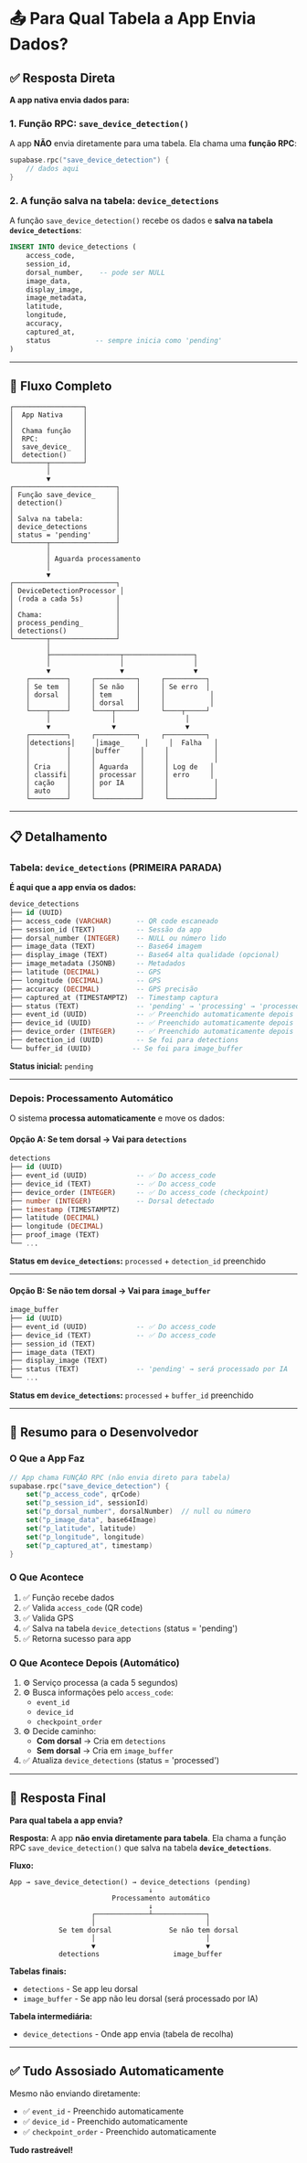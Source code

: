 # 📤 Para Qual Tabela a App Envia Dados?

## ✅ Resposta Direta

**A app nativa envia dados para:**

### 1. **Função RPC: `save_device_detection()`**

A app **NÃO** envia diretamente para uma tabela. Ela chama uma **função RPC**:

```kotlin
supabase.rpc("save_device_detection") {
    // dados aqui
}
```

### 2. **A função salva na tabela: `device_detections`**

A função `save_device_detection()` recebe os dados e **salva na tabela `device_detections`**:

```sql
INSERT INTO device_detections (
    access_code,
    session_id,
    dorsal_number,    -- pode ser NULL
    image_data,
    display_image,
    image_metadata,
    latitude,
    longitude,
    accuracy,
    captured_at,
    status           -- sempre inicia como 'pending'
)
```

---

## 🔄 Fluxo Completo

```
┌─────────────────┐
│  App Nativa     │
│                 │
│  Chama função   │
│  RPC:           │
│  save_device_   │
│  detection()    │
└────────┬────────┘
         │
         ▼
┌─────────────────────────┐
│ Função save_device_     │
│ detection()             │
│                         │
│ Salva na tabela:        │
│ device_detections       │
│ status = 'pending'      │
└────────┬────────────────┘
         │
         │ Aguarda processamento
         │
         ▼
┌─────────────────────────┐
│ DeviceDetectionProcessor │
│ (roda a cada 5s)        │
│                         │
│ Chama:                  │
│ process_pending_        │
│ detections()            │
└────────┬────────────────┘
         │
         ├─────────────────┬─────────────────┐
         │                 │                 │
         ▼                 ▼                 ▼
    ┌─────────┐     ┌──────────┐     ┌──────────┐
    │ Se tem  │     │ Se não   │     │ Se erro  │
    │ dorsal  │     │ tem      │     │           │
    │         │     │ dorsal   │     │           │
    └────┬────┘     └────┬─────┘     └────┬─────┘
         │               │                 │
         ▼               ▼                 ▼
    ┌─────────┐     ┌──────────┐     ┌──────────┐
    │detections│     │image_     │     │  Falha   │
    │         │     │buffer     │     │           │
    │         │     │           │     │           │
    │ Cria    │     │ Aguarda   │     │ Log de   │
    │ classifi│     │ processar │     │ erro     │
    │ cação   │     │ por IA    │     │           │
    │ auto    │     │           │     │           │
    └─────────┘     └───────────┘     └───────────┘
```

---

## 📋 Detalhamento

### Tabela: `device_detections` (PRIMEIRA PARADA)

**É aqui que a app envia os dados:**

```sql
device_detections
├── id (UUID)
├── access_code (VARCHAR)      -- QR code escaneado
├── session_id (TEXT)          -- Sessão da app
├── dorsal_number (INTEGER)    -- NULL ou número lido
├── image_data (TEXT)          -- Base64 imagem
├── display_image (TEXT)       -- Base64 alta qualidade (opcional)
├── image_metadata (JSONB)     -- Metadados
├── latitude (DECIMAL)         -- GPS
├── longitude (DECIMAL)        -- GPS
├── accuracy (DECIMAL)         -- GPS precisão
├── captured_at (TIMESTAMPTZ)  -- Timestamp captura
├── status (TEXT)              -- 'pending' → 'processing' → 'processed'
├── event_id (UUID)            -- ✅ Preenchido automaticamente depois
├── device_id (UUID)           -- ✅ Preenchido automaticamente depois
├── device_order (INTEGER)     -- ✅ Preenchido automaticamente depois
├── detection_id (UUID)        -- Se foi para detections
└── buffer_id (UUID)          -- Se foi para image_buffer
```

**Status inicial:** `pending`

---

### Depois: Processamento Automático

O sistema **processa automaticamente** e move os dados:

#### Opção A: Se tem dorsal → Vai para `detections`

```sql
detections
├── id (UUID)
├── event_id (UUID)            -- ✅ Do access_code
├── device_id (TEXT)           -- ✅ Do access_code
├── device_order (INTEGER)     -- ✅ Do access_code (checkpoint)
├── number (INTEGER)           -- Dorsal detectado
├── timestamp (TIMESTAMPTZ)
├── latitude (DECIMAL)
├── longitude (DECIMAL)
├── proof_image (TEXT)
└── ...
```

**Status em `device_detections`:** `processed` + `detection_id` preenchido

---

#### Opção B: Se não tem dorsal → Vai para `image_buffer`

```sql
image_buffer
├── id (UUID)
├── event_id (UUID)            -- ✅ Do access_code
├── device_id (TEXT)           -- ✅ Do access_code
├── session_id (TEXT)
├── image_data (TEXT)
├── display_image (TEXT)
├── status (TEXT)              -- 'pending' → será processado por IA
└── ...
```

**Status em `device_detections`:** `processed` + `buffer_id` preenchido

---

## 📝 Resumo para o Desenvolvedor

### O Que a App Faz

```kotlin
// App chama FUNÇÃO RPC (não envia direto para tabela)
supabase.rpc("save_device_detection") {
    set("p_access_code", qrCode)
    set("p_session_id", sessionId)
    set("p_dorsal_number", dorsalNumber)  // null ou número
    set("p_image_data", base64Image)
    set("p_latitude", latitude)
    set("p_longitude", longitude)
    set("p_captured_at", timestamp)
}
```

### O Que Acontece

1. ✅ Função recebe dados
2. ✅ Valida `access_code` (QR code)
3. ✅ Valida GPS
4. ✅ Salva na tabela `device_detections` (status = 'pending')
5. ✅ Retorna sucesso para app

### O Que Acontece Depois (Automático)

1. ⚙️ Serviço processa (a cada 5 segundos)
2. ⚙️ Busca informações pelo `access_code`:
   - `event_id`
   - `device_id`
   - `checkpoint_order`
3. ⚙️ Decide caminho:
   - **Com dorsal** → Cria em `detections`
   - **Sem dorsal** → Cria em `image_buffer`
4. ✅ Atualiza `device_detections` (status = 'processed')

---

## 🎯 Resposta Final

**Para qual tabela a app envia?**

**Resposta:** A app **não envia diretamente para tabela**. Ela chama a função RPC `save_device_detection()` que salva na tabela **`device_detections`**.

**Fluxo:**
```
App → save_device_detection() → device_detections (pending)
                                  ↓
                         Processamento automático
                                  ↓
                    ┌─────────────┴─────────────┐
                    │                           │
            Se tem dorsal              Se não tem dorsal
                    │                           │
                    ▼                           ▼
            detections                  image_buffer
```

**Tabelas finais:**
- `detections` - Se app leu dorsal
- `image_buffer` - Se app não leu dorsal (será processado por IA)

**Tabela intermediária:**
- `device_detections` - Onde app envia (tabela de recolha)

---

## ✅ Tudo Assosiado Automaticamente

Mesmo não enviando diretamente:
- ✅ `event_id` - Preenchido automaticamente
- ✅ `device_id` - Preenchido automaticamente
- ✅ `checkpoint_order` - Preenchido automaticamente

**Tudo rastreável!**

